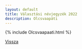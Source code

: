 ```yaml
---
layout: default
title: Választási névjegyzék 2022
description: Olcsvaapáti
---
```


{% include Olcsvaapaati.html %}

[Vissza](./)